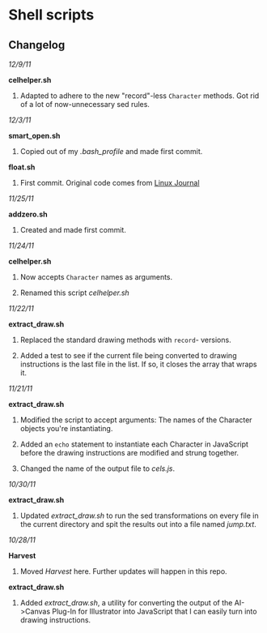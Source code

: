 Shell scripts
=============

Changelog
---------

*12/9/11*

**celhelper.sh**

1. Adapted to adhere to the new "record"-less `Character` methods. Got rid of a lot of now-unnecessary sed rules. 



*12/3/11*

**smart_open.sh**

1. Copied out of my *.bash_profile* and made first commit.

**float.sh**

1. First commit. Original code comes from [Linux Journal][1]

[1]: http://www.linuxjournal.com/content/floating-point-math-bash "Floating Point Math in Bash"



*11/25/11*

**addzero.sh**

1. Created and made first commit.



*11/24/11* 

**celhelper.sh**

1. Now accepts `Character` names as arguments.

2. Renamed this script *celhelper.sh*



*11/22/11* 

**extract_draw.sh**

1. Replaced the standard drawing methods with `record`- versions.

2. Added a test to see if the current file being converted to drawing instructions is the last file in the list. If so, it closes the array that wraps it.



*11/21/11* 

**extract_draw.sh**

1. Modified the script to accept arguments: The names of the Character objects you're instantiating.

2. Added an `echo` statement to instantiate each Character in JavaScript before the drawing instructions are modified and strung together.

3. Changed the name of the output file to *cels.js*.



*10/30/11*

**extract_draw.sh**

1. Updated *extract_draw.sh* to run the sed transformations on every file in the current directory and spit the results out into a file named *jump.txt*.



*10/28/11*

**Harvest**

1. Moved *Harvest* here. Further updates will happen in this repo.


**extract_draw.sh**

1. Added *extract_draw.sh*, a utility for converting the output of the AI->Canvas Plug-In for Illustrator into JavaScript that I can easily turn into drawing instructions.
